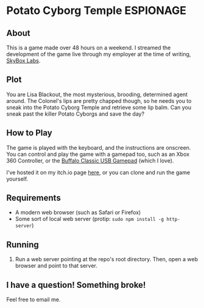 # Potato Cyborg Temple ESPIONAGE

## About
This is a game made over 48 hours on a weekend. I streamed the development of the game live through my employer at the time of writing, [SkyBox Labs](http://skyboxlabs.com/). 

## Plot
You are Lisa Blackout, the most mysterious, brooding, determined agent around. The Colonel's lips are pretty chapped though, so he needs you to sneak into the Potato Cyborg Temple and retrieve some lip balm. Can you sneak past the killer Potato Cyborgs and save the day?

## How to Play
The game is played with the keyboard, and the instructions are onscreen. You can control and play the game with a gamepad too, such as an Xbox 360 Controller, or the [Buffalo Classic USB Gamepad](https://www.amazon.ca/Buffalo-Classic-USB-Gamepad-PC/dp/B002B9XB0E) (which I love).

I've hosted it on my itch.io page [here](https://danbolt.itch.io/ptg-espionage), or you can clone and run the game yourself.

## Requirements
- A modern web browser (such as Safari or Firefox)
- Some sort of local web server (protip: `sudo npm install -g http-server`)

## Running
1. Run a web server pointing at the repo's root directory. Then, open a web browser and point to that server.

## I have a question! Something broke!
Feel free to email me.
